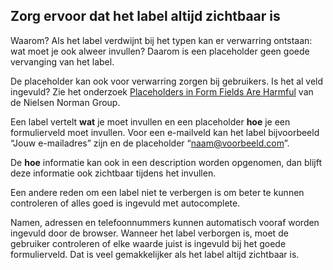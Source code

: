 <!-- @license CC0-1.0 -->

## Zorg ervoor dat het label altijd zichtbaar is

Waarom? Als het label verdwijnt bij het typen kan er verwarring ontstaan: wat moet je ook alweer invullen? Daarom is een placeholder geen goede vervanging van het label.

De placeholder kan ook voor verwarring zorgen bij gebruikers. Is het al veld ingevuld? Zie het onderzoek [<span lang="en">Placeholders in Form Fields Are Harmful</span>](https://www.nngroup.com/articles/form-design-placeholders/) van de Nielsen Norman Group.

Een label vertelt **wat** je moet invullen en een placeholder **hoe** je een formulierveld moet invullen. Voor een e-mailveld kan het label bijvoorbeeld “Jouw e-mailadres” zijn en de placeholder “naam@voorbeeld.com”.

De **hoe** informatie kan ook in een description worden opgenomen, dan blijft deze informatie ook zichtbaar tijdens het invullen.

Een andere reden om een label niet te verbergen is om beter te kunnen controleren of alles goed is ingevuld met autocomplete.

Namen, adressen en telefoonnummers kunnen automatisch vooraf worden ingevuld door de browser. Wanneer het label verborgen is, moet de gebruiker controleren of elke waarde juist is ingevuld bij het goede formulierveld. Dat is veel gemakkelijker als het label altijd zichtbaar is.
